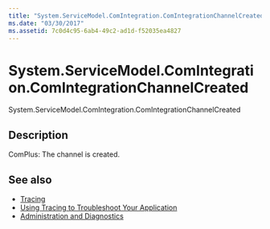 ```yaml
---
title: "System.ServiceModel.ComIntegration.ComIntegrationChannelCreated"
ms.date: "03/30/2017"
ms.assetid: 7c0d4c95-6ab4-49c2-ad1d-f52035ea4827
---
```

# System.ServiceModel.ComIntegration.ComIntegrationChannelCreated
System.ServiceModel.ComIntegration.ComIntegrationChannelCreated  
  
## Description  
 ComPlus: The channel is created.  
  
## See also

- [Tracing](../../../../../docs/framework/wcf/diagnostics/tracing/index.md)
- [Using Tracing to Troubleshoot Your Application](../../../../../docs/framework/wcf/diagnostics/tracing/using-tracing-to-troubleshoot-your-application.md)
- [Administration and Diagnostics](../../../../../docs/framework/wcf/diagnostics/index.md)
